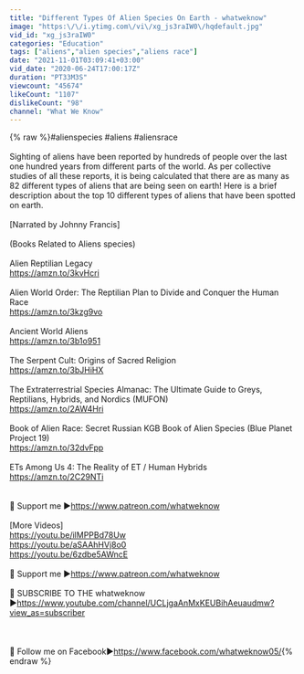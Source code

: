 ```yaml
---
title: "Different Types Of Alien Species On Earth - whatweknow"
image: "https:\/\/i.ytimg.com\/vi\/xg_js3raIW0\/hqdefault.jpg"
vid_id: "xg_js3raIW0"
categories: "Education"
tags: ["aliens","alien species","aliens race"]
date: "2021-11-01T03:09:41+03:00"
vid_date: "2020-06-24T17:00:17Z"
duration: "PT33M3S"
viewcount: "45674"
likeCount: "1107"
dislikeCount: "98"
channel: "What We Know"
---
```

{% raw %}#alienspecies #aliens #aliensrace<br /><br />Sighting of aliens have been reported by hundreds of people over the last one hundred years from different parts of the world. As per collective studies of all these reports, it is being calculated that there are as many as 82 different types of aliens that are being seen on earth! Here is a brief description about the top 10 different types of aliens that have been spotted on earth.<br /><br />[Narrated by Johnny Francis]<br /><br />(Books Related to Aliens species) <br /><br />Alien Reptilian Legacy<br /><a rel="nofollow" target="blank" href="https://amzn.to/3kvHcri">https://amzn.to/3kvHcri</a><br /><br />Alien World Order: The Reptilian Plan to Divide and Conquer the Human Race<br /><a rel="nofollow" target="blank" href="https://amzn.to/3kzg9vo">https://amzn.to/3kzg9vo</a><br /><br />Ancient World Aliens<br /><a rel="nofollow" target="blank" href="https://amzn.to/3b1o951">https://amzn.to/3b1o951</a><br /><br />The Serpent Cult: Origins of Sacred Religion<br /><a rel="nofollow" target="blank" href="https://amzn.to/3bJHiHX">https://amzn.to/3bJHiHX</a><br /><br />The Extraterrestrial Species Almanac: The Ultimate Guide to Greys, Reptilians, Hybrids, and Nordics (MUFON)<br /><a rel="nofollow" target="blank" href="https://amzn.to/2AW4Hri">https://amzn.to/2AW4Hri</a><br /><br />Book of Alien Race: Secret Russian KGB Book of Alien Species (Blue Planet Project 19)<br /><a rel="nofollow" target="blank" href="https://amzn.to/32dvFpp">https://amzn.to/32dvFpp</a><br /><br />ETs Among Us 4: The Reality of ET / Human Hybrids<br /><a rel="nofollow" target="blank" href="https://amzn.to/2C29NTi">https://amzn.to/2C29NTi</a><br /><br /><br />🔔 Support me ►<a rel="nofollow" target="blank" href="https://www.patreon.com/whatweknow">https://www.patreon.com/whatweknow</a><br /><br />[More Videos]<br /><a rel="nofollow" target="blank" href="https://youtu.be/ilMPPBd78Uw">https://youtu.be/ilMPPBd78Uw</a><br /><a rel="nofollow" target="blank" href="https://youtu.be/aSAAhHVj8o0">https://youtu.be/aSAAhHVj8o0</a><br /><a rel="nofollow" target="blank" href="https://youtu.be/6zdbe5AWncE">https://youtu.be/6zdbe5AWncE</a><br /><br />🔔 Support me ►<a rel="nofollow" target="blank" href="https://www.patreon.com/whatweknow">https://www.patreon.com/whatweknow</a><br /><br />🔔 SUBSCRIBE TO THE whatweknow ►<a rel="nofollow" target="blank" href="https://www.youtube.com/channel/UCLjgaAnMxKEUBihAeuaudmw?view_as=subscriber">https://www.youtube.com/channel/UCLjgaAnMxKEUBihAeuaudmw?view_as=subscriber</a><br /><br /><br /><br />🔔 Follow me on Facebook►<a rel="nofollow" target="blank" href="https://www.facebook.com/whatweknow05/">https://www.facebook.com/whatweknow05/</a>{% endraw %}
